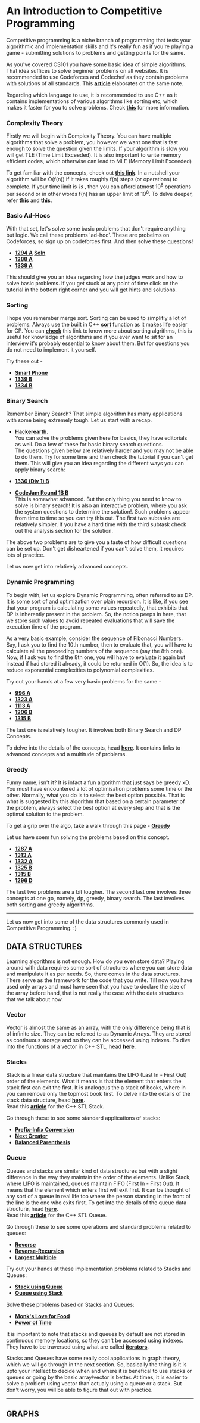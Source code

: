 # An Introduction to Competitive Programming

Competitive programming is a niche branch of programming that tests your algorithmic and implementation skills and it's really fun as if you're playing a game - submitting solutions to problems and getting points for the same.

As you've covered CS101 you have some basic idea of simple algorithms. That idea suffices to solve beginner problems on all websites. It is recommended to use Codeforces and Codechef as they contain problems with solutions of all standards. This [**article**]( https://medium.com/techatucla/introduction-to-competitive-programming-3dca32e5f9a0 ) 
elaborates on the same note.

Regarding which language to use, it is recommended to use C++ as it contains implementations of various algorithms like sorting etc, which makes it faster for you to solve problems. Check [**this**](https://www.topcoder.com/community/competitive-programming/tutorials/power-up-c-with-the-standard-template-library-part-1/) for more information.

### Complexity Theory

Firstly we will begin with Complexity Theory. You can have multiple algorithms that solve a problem, you however we want one that is fast enough to solve the question given the limits. If your algorithm is slow you will get TLE (Time Limit Exceeded). It is also important to write memory efficient codes, which otherwise can lead to MLE (Memory Limit Exceeded)

To get familiar with the concepts, check out [**this link**](https://www.hackerearth.com/practice/basic-programming/complexity-analysis/time-and-space-complexity/tutorial/). In a nutshell your algorithm will be O(f(n)) if it takes roughly f(n) steps (or operations) to complete. If your time limit is *1s* , then you can afford atmost 10<sup>8</sup> operations per second or in other words f(n) has an upper limit of 10<sup>8</sup>.
To delve deeper, refer [**this**](https://www.geeksforgeeks.org/knowing-the-complexity-in-competitive-programming/) and [**this**](https://drive.google.com/file/d/0B-W-TWxgtybGd3dFUzg1OHNsM2M/view?usp=drive_open).

### Basic Ad-Hocs

With that set, let's solve some basic problems that don't require anything but logic. We call these problems 'ad-hoc'. These are probelms on Codeforces, so sign up on codeforces first. And then solve these questions!

* [**1294 A**](https://codeforces.com/contest/1294/problem/A)
[**Soln**](https://codeforces.com/contest/1294/my)
* [**1288 A**](https://codeforces.com/contest/1288/problem/A)
* [**1339 A**](https://codeforces.com/contest/1339/problem/A)

This should give you an idea regarding how the judges work and how to solve basic problems. If you get stuck at any point of time click on the tutorial in the bottom right corner and you will get hints and solutions.

### Sorting

I hope you remember merge sort. Sorting can be used to simplifiy a lot of problems. Always use the built in C++ [**sort**](https://www.geeksforgeeks.org/sort-c-stl/) function as it makes life easier for CP. 
You can [**check**](https://www.geeksforgeeks.org/know-sorting-algorithm-set-1-sorting-weapons-used-programming-languages/) this link to know more about sorting algrithms, this is useful for knowledge of algorithms and if you ever want to sit for an interview it's probably essential to know about them. But for questions you do not need to implement it yourself.

Try these out - 

* [**Smart Phone**](https://www.codechef.com/ZCOPRAC/problems/ZCO14003/)
* [**1339 B**](https://codeforces.com/problemset/problem/1339/B)
* [**1334 B**](https://codeforces.com/problemset/problem/1334/B)

### Binary Search

Remember Binary Search? That simple algorithm has many applications with some being extremely tough. Let us start with a recap.  

* [**Hackerearth**](https://www.hackerearth.com/practice/algorithms/searching/binary-search/tutorial/).  
You can solve the problems given here for basics, they have editorials as well. Do a few of these for basic binary search questions.  
The questions given below are relatively harder and you may not be able to do them. Try for some time and then check the tutorial if you can't get them. This will give you an idea regarding the different ways you can apply binary search: 

* [**1336 (Div 1) B**](https://codeforces.com/problemset/problem/1336/B)
* [**CodeJam Round 1B B**](https://codingcompetitions.withgoogle.com/codejam/round/000000000019fef2/00000000002d5b63)  
This is somewhat advanced. But the only thing you need to know to solve is binary search! It is also an interactive problem, where you ask the system questions to determine the solution!. Such problems appear from time to time so you can try this out. The first two subtasks are relatively simpler. If you have a hard time with the third subtask check out the analysis section for the solution.

The above two problems are to give you a taste of how difficult questions can be set up. Don't get disheartened if you can't solve them, it requires lots of practice.   

Let us now get into relatively advanced concepts.

### Dynamic Programming 

To begin with, let us explore Dynamic Programming, often referred to as DP. It is some sort of and optimization over plain recursion. It is like, if you see that your program is calculating some values repeatedly, that exhibits that DP is inherently present in the problem. So, the notion peeps in here, that we store such values to avoid repeated evaluations that will save the execution time of the program.  

As a very basic example, consider the sequence of Fibonacci Numbers. Say, I ask you to find the 10th number, then to evaluate that, you will have to calculate all the preceeding numbers of the sequence (say the 8th one). Now, if I ask you to find the 8th one, you will have to evaluate it again but instead if had stored it already, it could be returned in O(1). So, the idea is to reduce exponential complexities to polynomial complexities.

Try out your hands at a few very basic problems for the same -  

* **[996 A](https://codeforces.com/problemset/problem/996/A)**
* **[1323 A](https://codeforces.com/problemset/problem/1323/A)**
* **[1113 A](https://codeforces.com/problemset/problem/1113/A)**
* **[1206 B](https://codeforces.com/problemset/problem/1206/B)**
* **[1315 B](https://codeforces.com/problemset/problem/1315/B)**   

The last one is relatively tougher. It involves both Binary Search and DP Concepts.

To delve into the details of the concepts, head **[here](https://www.geeksforgeeks.org/dynamic-programming/)**. It contains links to advanced concepts and a multitude of problems.

### Greedy

Funny name, isn't it? It is infact a fun algorithm that just says be greedy xD. You must have encountered a lot of optimisation problems some time or the other. Normally, what you do is to select the best option possible. That is what is suggested by this algorithm that based on a certain parameter of the problem, always select the best option at every step and that is the optimal solution to the problem.

To get a grip over the algo, take a walk through this page - **[Greedy](https://www.geeksforgeeks.org/greedy-algorithms/)**

Let us have soem fun solving the problems based on this concept.  

* **[1287 A](https://codeforces.com/problemset/problem/1287/A)**
* **[1313 A](https://codeforces.com/problemset/problem/1313/A)**
* **[1332 A](https://codeforces.com/problemset/problem/1332/A)**
* **[1325 B](https://codeforces.com/problemset/problem/1325/B)**
* **[1315 B](https://codeforces.com/problemset/problem/1315/B)**
* **[1296 D](https://codeforces.com/problemset/problem/1296/D)**

The last two problems are a bit tougher. The second last one involves three concepts at one go, namely, dp, greedy, binary search. The last involves both sorting and greedy algorithms.   

---

Let us now get into some of the data structures commonly used in Competitive Programming. :)

## DATA STRUCTURES

Learning algorithms is not enough. How do you even store data? Playing around with data requires some sort of structures where you can store data and manipulate it as per needs. So, there comes in the data structures. There serve as the framework for the code that you write. Till now you have used only arrays and must have seen that you have to declare the size of the array before hand, that is not really the case with the data structures that we talk about now.

### Vector

Vector is almost the same as an array, with the only difference being that is of infinite size. They can be referred to as Dynamic Arrays. They are stored as continuous storage and so they can be accessed using indexes. To dive into the functions of a vector in C++ STL, head **[here](https://www.geeksforgeeks.org/vector-in-cpp-stl/)**.

### Stacks

Stack is a linear data structure that maintains the LIFO (Last In - First Out) order of the elements. What it means is that the element that enters the stack first can exit the first. It is analogous the a stack of books, where in you can remove only the topmost book first. To delve into the details of the stack data structure, head **[here](https://www.geeksforgeeks.org/stack-data-structure/)**.   
Read this **[article](https://www.geeksforgeeks.org/stack-in-cpp-stl/)** for the C++ STL Stack.  

Go through these to see some standard applications of stacks:  
* **[Prefix-Infix Conversion](https://www.geeksforgeeks.org/prefix-infix-conversion/)**
* **[Next Greater](https://www.geeksforgeeks.org/next-greater-element/)**
* **[Balanced Parenthesis](https://www.geeksforgeeks.org/check-for-balanced-parentheses-in-an-expression/)**

### Queue

Queues and stacks are similar kind of data structures but with a slight difference in the way they maintain the order of the elements. Unlike Stack, where LIFO is maintained, queues maintain FIFO (First In - First Out). It means that the element which enters first will exit first. It can be thought of any sort of a queue in real life too where the person standing in the front of the line is the one who exits first. To get into the details of the queue data structure, head **[here](https://www.geeksforgeeks.org/queue-data-structure/)**.  
Read this **[article](https://www.geeksforgeeks.org/queue-cpp-stl/)** for the C++ STL Queue.

Go through these to see some operations and standard problems related to queues:  
* **[Reverse](https://www.geeksforgeeks.org/reversing-a-queue/)**
* **[Reverse-Recursion](https://www.geeksforgeeks.org/reversing-queue-using-recursion/)**
* **[Largest Multiple](https://www.geeksforgeeks.org/find-the-largest-number-multiple-of-3/)**


Try out your hands at these implementation problems related to Stacks and Queues:  
* **[Stack using Queue](https://www.geeksforgeeks.org/implement-stack-using-queue/)**
* **[Queue using Stack](https://www.geeksforgeeks.org/queue-using-stacks/)**  

Solve these problems based on Stacks and Queues: 
* **[Monk's Love for Food](https://www.hackerearth.com/challenges/competitive/code-monk-stacks-queues/algorithm/monks-love-for-food/)**
* **[Power of Time](https://www.hackerearth.com/challenges/competitive/code-monk-stacks-queues/algorithm/monks-love-for-food/)**

It is important to note that stacks and queues by default are not stored in continuous memory locations, so they can't be accessed using indexes. They have to be traversed using what are called **[iterators](https://www.geeksforgeeks.org/iterators-c-stl/)**.

Stacks and Queues have some really cool applications in graph theory, which we will go through in the next section. So, basically the thing is it is upto your intellect to decide when and where it is benefical to use stacks or queues or going by the basic array/vector is better. At times, it is easier to solve a problem using vector than actualy using a queue or a stack. But don't worry, you will be able to figure that out with practice.  

---

## GRAPHS 

